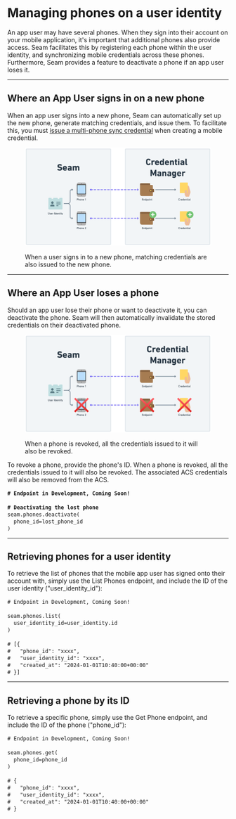 # Managing phones on a user identity

An app user may have several phones. When they sign into their account on your mobile application, it's important that additional phones also provide access. Seam facilitates this by registering each phone within the user identity, and synchronizing mobile credentials across these phones. Furthermore, Seam provides a feature to deactivate a phone if an app user loses it.

***

## Where an App User signs in on a new phone

When an app user signs into a new phone, Seam can automatically set up the new phone, generate matching credentials, and issue them. To facilitate this, you must [issue a multi-phone sync credential](issuing-mobile-credentials-from-an-access-control-system.md) when creating a mobile credential.

<figure><img src="../../.gitbook/assets/image (2).png" alt=""><figcaption><p>When a user signs in to a new phone, matching credentials are also issued to the new phone.</p></figcaption></figure>

***

## Where an App User loses a phone

Should an app user lose their phone or want to deactivate it, you can deactivate the phone. Seam will then automatically invalidate the stored credentials on their deactivated phone.

<figure><img src="../../.gitbook/assets/image (3).png" alt=""><figcaption><p>When a phone is revoked, all the credentials issued to it will also be revoked.</p></figcaption></figure>

To revoke a phone, provide the phone's ID. When a phone is revoked, all the credentials issued to it will also be revoked. The associated ACS credentials will also be removed from the ACS.

<pre class="language-python"><code class="lang-python"><strong># Endpoint in Development, Coming Soon!
</strong><strong>
</strong><strong># Deactivating the lost phone
</strong>seam.phones.deactivate(
  phone_id=lost_phone_id
)
</code></pre>

***

## Retrieving phones for a user identity

To retrieve the list of phones that the mobile app user has signed onto their account with, simply use the List Phones endpoint, and include the ID of the user identity ("user\_identity\_id"):

```
# Endpoint in Development, Coming Soon!

seam.phones.list(
  user_identity_id=user_identity.id
)

# [{
#   "phone_id": "xxxx",
#   "user_identity_id": "xxxx",
#   "created_at": "2024-01-01T10:40:00+00:00"
# }]
```

***

## Retrieving a phone by its ID

To retrieve a specific phone, simply use the Get Phone endpoint, and include the ID of the phone ("phone\_id"):

```
# Endpoint in Development, Coming Soon!

seam.phones.get(
  phone_id=phone_id
)

# {
#   "phone_id": "xxxx",
#   "user_identity_id": "xxxx",
#   "created_at": "2024-01-01T10:40:00+00:00"
# }
```
